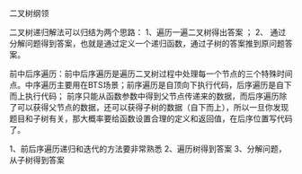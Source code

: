 二叉树纲领

二叉树递归解法可以归结为两个思路： 1、遍历一遍二叉树得出答案 ； 2、 通过分解问题得到答案，也就是通过定义一个递归函数，通过子树的答案推到原问题答案。

前中后序遍历：前中后序遍历是遍历二叉树过程中处理每一个节点的三个特殊时间点。中序遍历主要用在BTS场景；前序遍历是自顶向下执行代码，后序遍历是自下而上执行代码； 
前序只能从函数参数中得到父节点传递来的数据，而后序遍历除了可以获得父节点的数据，还可以获得子树的数据（自下而上），所以一旦你发现题目和子树有关，那大概率要给函数设置合理的定义和返回值，在后序位置写代码了。

1、前后序遍历递归和迭代的方法要非常熟悉
2、遍历树得到答案
3、分解问题，从子树得到答案
